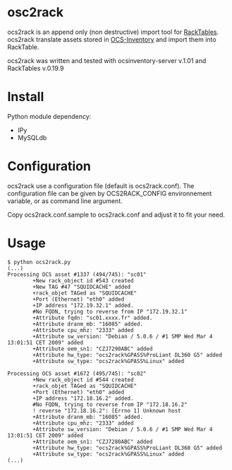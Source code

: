 osc2rack
========

ocs2rack is an append only (non destructive) import tool for [RackTables][1].
ocs2rack translate assets stored in [OCS-Inventory][2] and import them into RackTable.

ocs2rack was written and tested with ocsinventory-server v.1.01 and RackTables v.0.19.9

  [1]: http://racktables.org/
  [2]: http://www.ocsinventory-ng.org/en/

Install
=======

Python module dependency:

 - IPy
 - MySQLdb


Configuration
=============

ocs2rack use a configuration file (default is ocs2rack.conf).
The configuration file can be given by OCS2RACK_CONFIG environnement variable,
or as command line argument.

Copy ocs2rack.conf.sample to ocs2rack.conf and adjust it to fit your need.
   
Usage
=====


    $ python ocs2rack.py
    (...)
    Processing OCS asset #1337 (494/745): "sc01" 
            +New rack_object id #543 created
            +New TAG #47 "SQUIDCACHE" added
            +rack_objet TAGed as "SQUIDCACHE"
            +Port (Ethernet) "eth0" added
            +IP address "172.19.32.1" added.
            #No FQDN, trying to reverse from IP "172.19.32.1"
            +Attribute fqdn: "sc01.xxxx.fr" added.
            +Attribute dranm_mb: "16085" added.
            +Attribute cpu_mhz: "2333" added
            +Attribute sw_version: "Debian / 5.0.6 / #1 SMP Wed Mar 4 13:01:51 CET 2009" added
            +Attribute oem_sn1: "CZJ7290ABC" added
            +Attribute hw_type: "ocs2rack%GPASS%ProLiant DL360 G5" added
            +Attribute sw_type: "ocs2rack%GPASS%Linux" added
    
    Processing OCS asset #1672 (495/745): "sc02" 
            +New rack_object id #544 created
            +rack_objet TAGed as "SQUIDCACHE"
            +Port (Ethernet) "eth0" added
            +IP address "172.18.16.2" added.
            #No FQDN, trying to reverse from IP "172.18.16.2"
            ! reverse "172.18.16.2": [Errno 1] Unknown host
            +Attribute dranm_mb: "16085" added.
            +Attribute cpu_mhz: "2333" added
            +Attribute sw_version: "Debian / 5.0.6 / #1 SMP Wed Mar 4 13:01:51 CET 2009" added
            +Attribute oem_sn1: "CZJ7280ABC" added
            +Attribute hw_type: "ocs2rack%GPASS%ProLiant DL360 G5" added
            +Attribute sw_type: "ocs2rack%GPASS%Linux" added
    (...)
